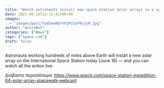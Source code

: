 ```yaml
---
title: "Watch astronauts install new space station solar arrays in a spacewalk today"
date: 2021-06-16T12:11:41+00:00
images:
  - "images/post/Yad5mwNDrVPZPUJyP8cyjM.jpg"
author: "AstroBot"
categories: ["News"]
tags: ["space.com"]
draft: false
---
```


Astronauts working hundreds of miles above Earth will install a new solar array on the International Space Station today (June 16) — and you can watch all the action live. 

Διαβάστε περισσότερα: https://www.space.com/space-station-expedition-64-solar-array-spacewalk-webcast
